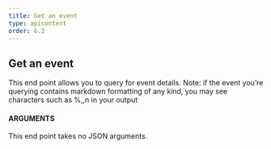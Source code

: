 ```yaml
---
title: Get an event
type: apicontent
order: 6.2
---
```


## Get an event
This end point allows you to query for event details.
Note: if the event you’re querying contains markdown formatting of any kind, you may see characters such as %,\,n in your output

#### ARGUMENTS

This end point takes no JSON arguments.
